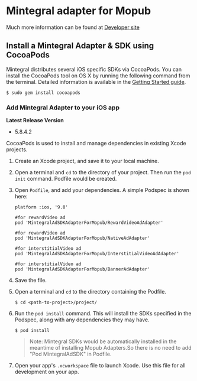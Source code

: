 # Mintegral adapter for Mopub

Much more information can be found at [Developer site](http://cdn-adn.rayjump.com/cdn-adn/v2/markdown_v2/index.html?file=sdk-m_sdk_mopub-ios&lang=en.)

## Install a Mintegral Adapter & SDK using CocoaPods

Mintegral distributes several iOS specific SDKs via CocoaPods.
You can install the CocoaPods tool on OS X by running the following command from
the terminal. Detailed information is available in the [Getting Started
guide](https://guides.cocoapods.org/using/getting-started.html#getting-started).

```
$ sudo gem install cocoapods
```

### Add  Mintegral Adapter to your iOS app

**Latest Release Version**
* 5.8.4.2

CocoaPods is used to install and manage dependencies in existing Xcode projects.

1. Create an Xcode project, and save it to your local machine.
2. Open a terminal and `cd` to the directory of your project. Then run the `pod init` command. Podfile would be created.
3. Open `Podfile`, and add your dependencies. A simple Podspec is shown here:

    ```
    platform :ios, '9.0'
    
    #for rewardVideo ad
    pod 'MintegralAdSDKAdapterForMopub/RewardVideoAdAdapter'
    
    #for rewardVideo ad
    pod 'MintegralAdSDKAdapterForMopub/NativeAdAdapter' 
    
    #for interstitialVideo ad
    pod 'MintegralAdSDKAdapterForMopub/InterstitialVideoAdAdapter'
    
    #for interstitialVideo ad
    pod 'MintegralAdSDKAdapterForMopub/BannerAdAdapter'
    
    ```
    
4. Save the file.
5. Open a terminal and `cd` to the directory containing the Podfile.

    ```
    $ cd <path-to-project>/project/
    ```

6. Run the `pod install` command. This will install the SDKs specified in the
   Podspec, along with any dependencies they may have. 

    ```
    $ pod install
    ```

    > Note: Mintegral SDKs would be automatically installed in the meantime of installing Mopub Adapters.So there is no need to add "Pod MintegralAdSDK" in Podfile.


7. Open your app's `.xcworkspace` file to launch Xcode.
   Use this file for all development on your app.
